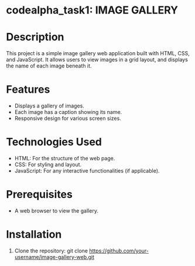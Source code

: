 # codealpha_task1: IMAGE GALLERY

# Description
This project is a simple image gallery web application built with HTML, CSS, and JavaScript. It allows users to view images in a grid layout, and displays the name of each image beneath it.

# Features
- Displays a gallery of images.
- Each image has a caption showing its name.
- Responsive design for various screen sizes.

# Technologies Used
- HTML: For the structure of the web page.
- CSS: For styling and layout.
- JavaScript: For any interactive functionalities (if applicable).

# Prerequisites
- A web browser to view the gallery.

# Installation
1. Clone the repository: git clone https://github.com/your-username/image-gallery-web.git
